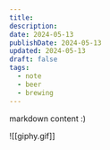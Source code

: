 ```yaml
---
title: 
description: 
date: 2024-05-13
publishDate: 2024-05-13
updated: 2024-05-13
draft: false
tags:
  - note
  - beer
  - brewing
---
```

 
markdown content :)

![[giphy.gif]]